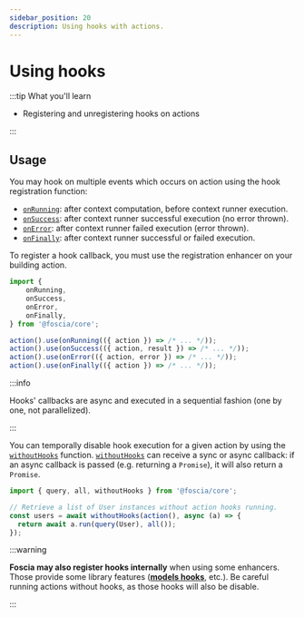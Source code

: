 ```yaml
---
sidebar_position: 20
description: Using hooks with actions.
---
```


# Using hooks

:::tip What you'll learn

- Registering and unregistering hooks on actions

:::

## Usage

You may hook on multiple events which occurs on action using the hook
registration function:

- [`onRunning`](/docs/api/@foscia/core/functions/onRunning):
  after context computation, before context runner execution.
- [`onSuccess`](/docs/api/@foscia/core/functions/onSuccess):
  after context runner successful execution (no error thrown).
- [`onError`](/docs/api/@foscia/core/functions/onError):
  after context runner failed execution (error thrown).
- [`onFinally`](/docs/api/@foscia/core/functions/onFinally):
  after context runner successful or failed execution.

To register a hook callback, you must use the registration enhancer on your
building action.

```typescript
import {
    onRunning,
    onSuccess,
    onError,
    onFinally,
} from '@foscia/core';

action().use(onRunning(({ action }) => /* ... */));
action().use(onSuccess(({ action, result }) => /* ... */));
action().use(onError(({ action, error }) => /* ... */));
action().use(onFinally(({ action }) => /* ... */));
```

:::info

Hooks' callbacks are async and executed in a sequential fashion (one by one, not
parallelized).

:::

You can temporally disable hook execution for a given action by using the
[`withoutHooks`](/docs/api/@foscia/core/functions/withoutHooks) function.
[`withoutHooks`](/docs/api/@foscia/core/functions/withoutHooks) can receive
a sync or async callback: if an async callback is passed (e.g. returning a
`Promise`), it will also return a `Promise`.

```typescript
import { query, all, withoutHooks } from '@foscia/core';

// Retrieve a list of User instances without action hooks running.
const users = await withoutHooks(action(), async (a) => {
  return await a.run(query(User), all());
});
```

:::warning

**Foscia may also register hooks internally** when using some enhancers. Those
provide some library features
([**models hooks**](/docs/digging-deeper/models/models-hooks), etc.). Be careful running
actions without hooks, as those hooks will also be disable.

:::
